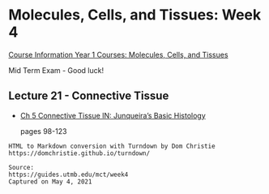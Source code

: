 # Molecules, Cells, and Tissues: Week 4

[Course Information Year 1 Courses: Molecules, Cells, and Tissues](/mct/course-information.md)

Mid Term Exam - Good luck!

## Lecture 21 - Connective Tissue

*   [Ch 5 Connective Tissue IN: Junqueira’s Basic Histology](http://libux.utmb.edu/login?url=https://accessmedicine.mhmedical.com/content.aspx?bookid=2430&sectionid=190277032)
    
    pages 98-123

```
HTML to Markdown conversion with Turndown by Dom Christie
https://domchristie.github.io/turndown/

Source:
https://guides.utmb.edu/mct/week4
Captured on May 4, 2021
```
